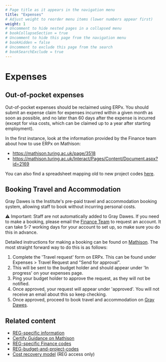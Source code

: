 ```yaml
---
# Page title as it appears in the navigation menu
title: "Expenses"
# Adjust weight to reorder menu items (lower numbers appear first)
weight: 1
# Uncomment to hide nested pages in a collapsed menu
# bookCollapseSection = true
# Uncomment to hide this page from the navigation menu
# bookHidden = false
# Uncomment to exclude this page from the search
# bookSearchExclude = true
---
```


# Expenses

## Out-of-pocket expenses

Out-of-pocket expenses should be reclaimed using ERPx.
You should submit an expense claim for expenses incurred within a given month as soon as possible, and no later than 60 days after the expense is incurred (except for visa costs, which can be claimed up to a year after starting employment).

In the first instance, look at the information provided by the Finance team about how to use ERPx on Mathison:

- https://mathison.turing.ac.uk/page/3518
- https://mathison.turing.ac.uk/Interact/Pages/Content/Document.aspx?id=2169

<!-- Note: The above link still gives info about Certify but I've added a comment on the page to ask them to update it -->

You can also find a spreadsheet mapping old to new project codes [here](https://mathison.turing.ac.uk/page/3520?SearchId=0#block-section-1675523190).

## Booking Travel and Accommodation

Gray Dawes is the Institute's pre-paid travel and accommodation booking system, allowing staff to book without incurring personal costs.

:warning: Important: Staff are not automatically added to Gray Dawes.
If you need to make a booking, please email the [Finance Team](mailto:expense@turing.ac.uk) to request an account.
It can take 5-7 working days for your account to set up, so make sure you do this in advance.

Detailed instructions for making a booking can be found on [Mathison](https://mathison.turing.ac.uk/page/2738). <!-- This link still gives info about the Docusign method but I've added a comment on the page to ask them to update it-->
The most straight forward way to do this is as follows:

1. Complete the 'Travel request' form on ERPx. This can be found under Expenses > Travel Request and "Send for approval".
1. This will be sent to the budget holder and should appear under 'In progress' on your expenses page.
1. Ping your budget holder to approve the request, as they will not be notified.
1. Once approved, your request will appear under 'approved'. You will not receive an email about this so keep checking.
1. Once approved, proceed to book travel and accommodation on [Gray Dawes](https://www.atriis.app/home).

## Related content

- [REG-specific information](https://github.com/alan-turing-institute/research-engineering-group/wiki/Reclaiming-out-of-pocket-expenses)
- [Certify Guidance on Mathison](https://mathison.turing.ac.uk/Interact/Pages/Content/Document.aspx?id=2169)
- [REG-specific Finance codes](https://github.com/alan-turing-institute/research-engineering-group/wiki/REG-specific-finance-codes)
- [REG-budget-and-project-codes](https://github.com/alan-turing-institute/research-engineering-group/wiki/REG-budget-and-project-codes)
- [Cost recovery model](https://github.com/alan-turing-institute/Hut23/wiki/REG-cost-recovery) (REG access only)
